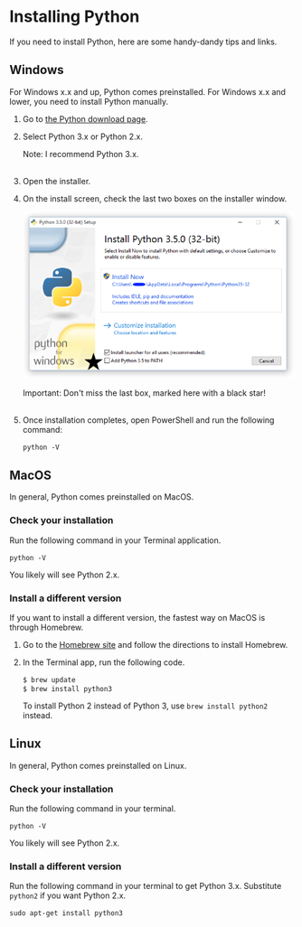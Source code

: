 # Installing Python

If you need to install Python, here are some handy-dandy tips and links.

## Windows

For Windows x.x and up, Python comes preinstalled. For Windows x.x and lower,
you need to install Python manually.

1.  Go to [the Python download page](https://www.python.org/downloads/).

1.  Select Python 3.x or Python 2.x.

    <div class="note"><span class="note-text">Note:</span> I recommend Python 3.x.</div>
    <br/>

1.  Open the installer.

1.  On the install screen, check the last two boxes on the installer window.

    ![Image of the Windows installer with two checkboxes at the bottom and a black star next to the last checkbox that reads "Add Python 3.5 to PATH"](assets/img/win_installer.png)

    <div class="note"><span class="note-text">Important:</span> Don't miss the last box, marked here with a black star!</div>
    <br/>

1.  Once installation completes, open PowerShell and run the following command:

        python -V

<!-- ### Set up the path for the command

You aren't done! You need to set everything up so when you type `python` into
a command line client, you will get the expected output. To do this next set of
steps, you need to have either `PowerShell` or another command line client.
Since PowerShell is the most common, the next steps are written for
PowerShell.

1.  In the PowerShell app, run the following command.

        [Environment]::SetEnvironmentVariable("Path", "$env:Path;C:\Python27\)

1.  Restart PowerShell.

1.  Test your system by running the following command in PowerShell.

        python -V
 -->

## MacOS

In general, Python comes preinstalled on MacOS.

### Check your installation

Run the following command in your Terminal application.

    python -V

You likely will see Python 2.x.

### Install a different version

If you want to install a different version, the fastest way on MacOS is through
Homebrew.

1.  Go to the [Homebrew site](https://brew.sh/) and follow the directions to
   install Homebrew.

1.  In the Terminal app, run the following code.

        $ brew update
        $ brew install python3


    To install Python 2 instead of Python 3, use `brew install python2` instead.

## Linux

In general, Python comes preinstalled on Linux.

### Check your installation

Run the following command in your terminal.

    python -V

You likely will see Python 2.x.

### Install a different version

Run the following command in your terminal to get Python 3.x. Substitute
`python2` if you want Python 2.x.

    sudo apt-get install python3
